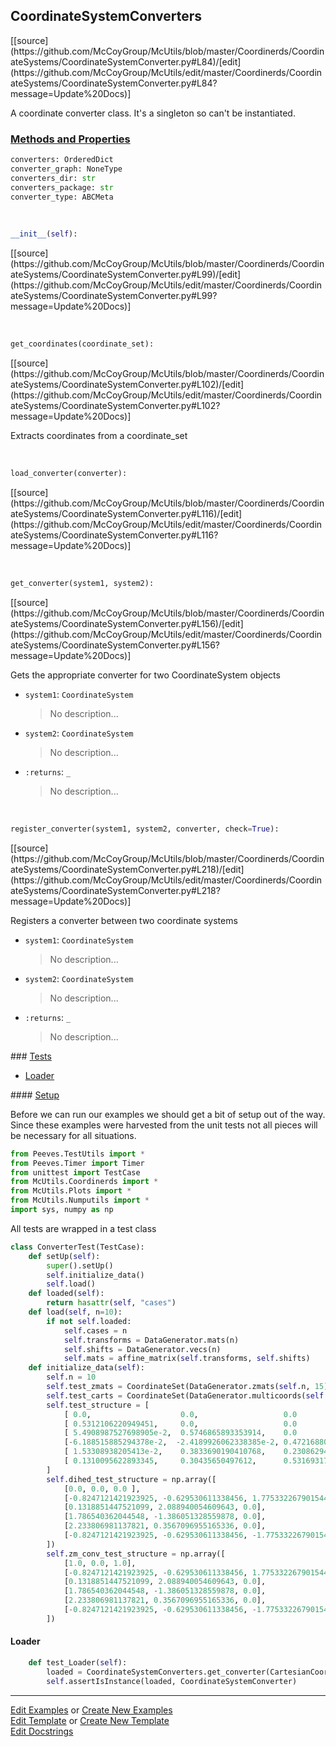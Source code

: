 ## <a id="McUtils.Coordinerds.CoordinateSystems.CoordinateSystemConverter.CoordinateSystemConverters">CoordinateSystemConverters</a> 
<div class="docs-source-link" markdown="1">
[[source](https://github.com/McCoyGroup/McUtils/blob/master/Coordinerds/CoordinateSystems/CoordinateSystemConverter.py#L84)/[edit](https://github.com/McCoyGroup/McUtils/edit/master/Coordinerds/CoordinateSystems/CoordinateSystemConverter.py#L84?message=Update%20Docs)]
</div>

A coordinate converter class. It's a singleton so can't be instantiated.

<div class="collapsible-section">
 <div class="collapsible-section collapsible-section-header" markdown="1">
 
### <a class="collapse-link" data-toggle="collapse" href="#methods">Methods and Properties</a> <a class="float-right" data-toggle="collapse" href="#methods"><i class="fa fa-chevron-down"></i></a>

 </div>
 <div class="collapsible-section collapsible-section-body collapse" id="methods" markdown="1">

```python
converters: OrderedDict
converter_graph: NoneType
converters_dir: str
converters_package: str
converter_type: ABCMeta
```
<a id="McUtils.Coordinerds.CoordinateSystems.CoordinateSystemConverter.CoordinateSystemConverters.__init__" class="docs-object-method">&nbsp;</a> 
```python
__init__(self): 
```
<div class="docs-source-link" markdown="1">
[[source](https://github.com/McCoyGroup/McUtils/blob/master/Coordinerds/CoordinateSystems/CoordinateSystemConverter.py#L99)/[edit](https://github.com/McCoyGroup/McUtils/edit/master/Coordinerds/CoordinateSystems/CoordinateSystemConverter.py#L99?message=Update%20Docs)]
</div>

<a id="McUtils.Coordinerds.CoordinateSystems.CoordinateSystemConverter.CoordinateSystemConverters.get_coordinates" class="docs-object-method">&nbsp;</a> 
```python
get_coordinates(coordinate_set): 
```
<div class="docs-source-link" markdown="1">
[[source](https://github.com/McCoyGroup/McUtils/blob/master/Coordinerds/CoordinateSystems/CoordinateSystemConverter.py#L102)/[edit](https://github.com/McCoyGroup/McUtils/edit/master/Coordinerds/CoordinateSystems/CoordinateSystemConverter.py#L102?message=Update%20Docs)]
</div>

Extracts coordinates from a coordinate_set

<a id="McUtils.Coordinerds.CoordinateSystems.CoordinateSystemConverter.CoordinateSystemConverters.load_converter" class="docs-object-method">&nbsp;</a> 
```python
load_converter(converter): 
```
<div class="docs-source-link" markdown="1">
[[source](https://github.com/McCoyGroup/McUtils/blob/master/Coordinerds/CoordinateSystems/CoordinateSystemConverter.py#L116)/[edit](https://github.com/McCoyGroup/McUtils/edit/master/Coordinerds/CoordinateSystems/CoordinateSystemConverter.py#L116?message=Update%20Docs)]
</div>

<a id="McUtils.Coordinerds.CoordinateSystems.CoordinateSystemConverter.CoordinateSystemConverters.get_converter" class="docs-object-method">&nbsp;</a> 
```python
get_converter(system1, system2): 
```
<div class="docs-source-link" markdown="1">
[[source](https://github.com/McCoyGroup/McUtils/blob/master/Coordinerds/CoordinateSystems/CoordinateSystemConverter.py#L156)/[edit](https://github.com/McCoyGroup/McUtils/edit/master/Coordinerds/CoordinateSystems/CoordinateSystemConverter.py#L156?message=Update%20Docs)]
</div>

Gets the appropriate converter for two CoordinateSystem objects
- `system1`: `CoordinateSystem`
    >No description...
- `system2`: `CoordinateSystem`
    >No description...
- `:returns`: `_`
    >No description...

<a id="McUtils.Coordinerds.CoordinateSystems.CoordinateSystemConverter.CoordinateSystemConverters.register_converter" class="docs-object-method">&nbsp;</a> 
```python
register_converter(system1, system2, converter, check=True): 
```
<div class="docs-source-link" markdown="1">
[[source](https://github.com/McCoyGroup/McUtils/blob/master/Coordinerds/CoordinateSystems/CoordinateSystemConverter.py#L218)/[edit](https://github.com/McCoyGroup/McUtils/edit/master/Coordinerds/CoordinateSystems/CoordinateSystemConverter.py#L218?message=Update%20Docs)]
</div>

Registers a converter between two coordinate systems
- `system1`: `CoordinateSystem`
    >No description...
- `system2`: `CoordinateSystem`
    >No description...
- `:returns`: `_`
    >No description...

 </div>
</div>



<div class="collapsible-section">
 <div class="collapsible-section collapsible-section-header" markdown="1">
### <a class="collapse-link" data-toggle="collapse" href="#tests">Tests</a> <a class="float-right" data-toggle="collapse" href="#tests"><i class="fa fa-chevron-down"></i></a>
 </div>
<div class="collapsible-section collapsible-section-body collapse show" id="tests" markdown="1">

- [Loader](#Loader)

<div class="collapsible-section">
 <div class="collapsible-section collapsible-section-header" markdown="1">
#### <a class="collapse-link" data-toggle="collapse" href="#test-setup">Setup</a> <a class="float-right" data-toggle="collapse" href="#test-setup"><i class="fa fa-chevron-down"></i></a>
 </div>
 <div class="collapsible-section collapsible-section-body collapse" id="test-setup" markdown="1">

Before we can run our examples we should get a bit of setup out of the way.
Since these examples were harvested from the unit tests not all pieces
will be necessary for all situations.
```python
from Peeves.TestUtils import *
from Peeves.Timer import Timer
from unittest import TestCase
from McUtils.Coordinerds import *
from McUtils.Plots import *
from McUtils.Numputils import *
import sys, numpy as np
```

All tests are wrapped in a test class
```python
class ConverterTest(TestCase):
    def setUp(self):
        super().setUp()
        self.initialize_data()
        self.load()
    def loaded(self):
        return hasattr(self, "cases")
    def load(self, n=10):
        if not self.loaded:
            self.cases = n
            self.transforms = DataGenerator.mats(n)
            self.shifts = DataGenerator.vecs(n)
            self.mats = affine_matrix(self.transforms, self.shifts)
    def initialize_data(self):
        self.n = 10
        self.test_zmats = CoordinateSet(DataGenerator.zmats(self.n, 15), system=ZMatrixCoordinates)
        self.test_carts = CoordinateSet(DataGenerator.multicoords(self.n, 10))
        self.test_structure = [
            [ 0.0,                    0.0,                   0.0                ],
            [ 0.5312106220949451,     0.0,                   0.0                ],
            [ 5.4908987527698905e-2,  0.5746865893353914,    0.0                ],
            [-6.188515885294378e-2,  -2.4189926062338385e-2, 0.4721688095375285 ],
            [ 1.53308938205413e-2,    0.3833690190410768,    0.23086294551212294],
            [ 0.1310095622893345,     0.30435650497612,      0.5316931774973834 ]
        ]
        self.dihed_test_structure = np.array([
            [0.0, 0.0, 0.0 ],
            [-0.8247121421923925, -0.629530611338456, 1.775332267901544 ],
            [0.1318851447521099, 2.088940054609643, 0.0],
            [1.786540362044548, -1.386051328559878, 0.0],
            [2.233806981137821, 0.3567096955165336, 0.0],
            [-0.8247121421923925, -0.629530611338456, -1.775332267901544]
        ])
        self.zm_conv_test_structure = np.array([
            [1.0, 0.0, 1.0],
            [-0.8247121421923925, -0.629530611338456, 1.775332267901544],
            [0.1318851447521099, 2.088940054609643, 0.0],
            [1.786540362044548, -1.386051328559878, 0.0],
            [2.233806981137821, 0.3567096955165336, 0.0],
            [-0.8247121421923925, -0.629530611338456, -1.775332267901544]
        ])
```

 </div>
</div>

#### <a name="Loader">Loader</a>
```python
    def test_Loader(self):
        loaded = CoordinateSystemConverters.get_converter(CartesianCoordinates3D, ZMatrixCoordinates)
        self.assertIsInstance(loaded, CoordinateSystemConverter)
```

 </div>
</div>

___

[Edit Examples](https://github.com/McCoyGroup/McUtils/edit/gh-pages/ci/examples/McUtils/Coordinerds/CoordinateSystems/CoordinateSystemConverter/CoordinateSystemConverters.md) or 
[Create New Examples](https://github.com/McCoyGroup/McUtils/new/gh-pages/?filename=ci/examples/McUtils/Coordinerds/CoordinateSystems/CoordinateSystemConverter/CoordinateSystemConverters.md) <br/>
[Edit Template](https://github.com/McCoyGroup/McUtils/edit/gh-pages/ci/docs/McUtils/Coordinerds/CoordinateSystems/CoordinateSystemConverter/CoordinateSystemConverters.md) or 
[Create New Template](https://github.com/McCoyGroup/McUtils/new/gh-pages/?filename=ci/docs/templates/McUtils/Coordinerds/CoordinateSystems/CoordinateSystemConverter/CoordinateSystemConverters.md) <br/>
[Edit Docstrings](https://github.com/McCoyGroup/McUtils/edit/master/Coordinerds/CoordinateSystems/CoordinateSystemConverter.py#L84?message=Update%20Docs)